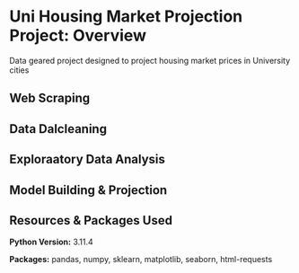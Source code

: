 # Uni Housing Market Projection Project: Overview
Data geared project designed to project housing market prices in University cities

## Web Scraping

## Data Dalcleaning

## Exploraatory Data Analysis

## Model Building & Projection

## Resources & Packages Used
**Python Version:** 3.11.4

**Packages:** pandas, numpy, sklearn, matplotlib, seaborn, html-requests 



